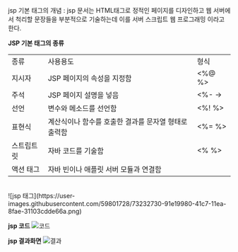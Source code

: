 jsp 기본 태그의 개념
: jsp 문서는 HTML태그로 정적인 페이지를 디자인하고 웹 서버에서 척리할 문장들을 부분적으로 기술하는데 이를 서버 스크립트 웹 프로그래밍 이라고 한다.

<b>JSP 기본 태그의 종류</b>
<br>
<table>
    <tr>
		<td>종류</td>
		<td>사용용도</td>
        <td>형식</td>
	</tr>
	<tr>
		<td>지시자</td>
		<td>JSP 페이지의 속성을 지정함</td>
        <td><%@ %></td>
	</tr>
	<tr>
		<td>주석</td>
		<td>JSP 페이지 설명을 넣음</td>
        <td><%- -></td>
	</tr>
    <tr>
		<td>선언</td>
		<td>변수와 메소드를 선언함</td>
        <td><%! %></td>
	</tr>
    <tr>
		<td>표현식</td>
		<td>계산식이나 함수를 호출한 결과를 문자열 형태로 출력함</td>
        <td><%= %></td>
	</tr>
    <tr>
		<td>스트립트릿</td>
		<td>자바 코드를 기술함</td>
        <td><%  %></td>
	</tr>
    <tr>
		<td>액션 태그</td>
		<td>자바 빈이나 애플릿 서버 모듈과 연결함</td>
        <td><jsp:action></jsp:action></td>
	</tr>
</table>
<br>
![jsp 태그](https://user-images.githubusercontent.com/59801728/73232730-91e19980-41c7-11ea-8fae-31103cdde66a.png)

<b>jsp 코드</b>
![코드](https://user-images.githubusercontent.com/59801728/73241234-cfa0eb00-41e4-11ea-8b3a-ac8f43b57ef4.PNG)

<b>jsp 결과화면</b>
![결과](https://user-images.githubusercontent.com/59801728/73241121-746ef880-41e4-11ea-9d6d-d55245f5e23e.PNG)
